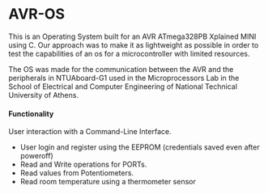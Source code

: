 # AVR-OS
This is an Operating System built for an AVR ATmega328PB Xplained MINI using C. 
Our approach was to make it as lightweight as possible in order to test the capabilities of an os for a microcontroller with limited resources.

The OS was made for the communication between the AVR and the peripherals in NTUAboard-G1 used in the Microprocessors Lab in the School of Electrical and Computer Engineering of National Technical University of Athens.

#### Functionality
User interaction with a Command-Line Interface.
- User login and register using the EEPROM (credentials saved even after poweroff)
- Read and Write operations for PORTs.
- Read values from Potentiometers.
- Read room temperature using a thermometer sensor
